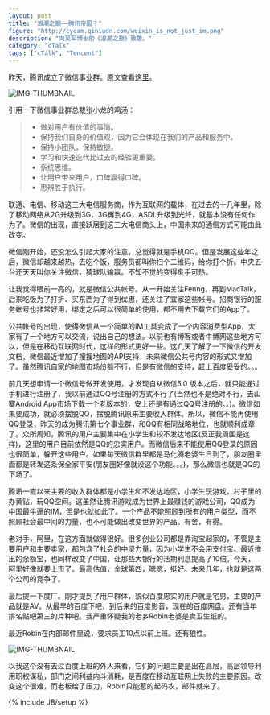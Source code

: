 ```yaml
---
layout: post
title: "浪潮之巅——腾讯帝国？"
figure: "http://cyeam.qiniudn.com/weixin_is_not_just_im.png"
description: "向吴军博士的《浪潮之巅》致敬。"
category: "cTalk"
tags: ["cTalk", "Tencent"]
---
```


昨天，腾讯成立了微信事业群。原文查看[这里](http://tech.qq.com/a/20140506/069700.htm)。

![IMG-THUMBNAIL](http://img1.gtimg.com/tech/pics/hv1/233/157/1585/103104893.jpg)

引用一下微信事业群总裁张小龙的鸡汤：
>
>+ 做对用户有价值的事情。
>+ 保持我们自身的价值观，因为它会体现在我们的产品和服务中。
>+ 保持小团队，保持敏捷。
>+ 学习和快速迭代比过去的经验更重要。
>+ 系统思维。
>+ 让用户带来用户，口碑赢得口碑。
>+ 思辨胜于执行。

联通、电信、移动这三大电信服务商，作为互联网的载体，在过去的十几年里，除了移动网络从2G升级到3G，3G再到4G，ASDL升级到光纤，就基本没有任何作为了。微信的出现，直接跃居到这三大电信商头上，中国未来的通信方式可能由此改变。

微信刚开始，还没怎么引起大家的注意，总觉得就是手机QQ。但是发展这些年之后，微信却越来越热，去吃个饭，服务员都叫你扫个二维码，给你打个折。中央五台还天天叫你关注微信，猜球队输赢。不知不觉的变得炙手可热。

让我觉得眼前一亮的，就是微信公共帐号。从一开始关注Fenng，再到MacTalk，后来吃饭为了打折、买东西为了得到优惠，还关注了宜家这些帐号。招商银行的服务帐号也非常好用，绑定之后可以很简单的使用，都不用去下载它们的App了。

公共帐号的出现，使得微信从一个简单的IM工具变成了一个内容消费型App，大家有了一个地方可以交流，说出自己的想法。以前也有博客或者牛博网这些地方可以，但是在移动互联网时代，这样的形式更好一些。这几天了解了一下微信的开发文档，微信最近增加了搜搜地图的API支持，未来微信公共号内容的形式又增加了。虽然腾讯自家的地图市场份额不行，但是有微信的支持，赶上百度妥妥的。。。

前几天想申请一个微信号做开发使用，才发现自从微信5.0 版本之后，就只能通过手机进行注册了，我以前通过QQ号注册的方式不行了(当然也不是绝对不行，去山寨Android App市场下载一个老版本的，安上还是有通过QQ号注册的。。)。微信如果要成功，就必须摆脱QQ，摆脱腾讯原来主要收入群体。所以，微信不能再使用QQ登录，昨天的成为腾讯第七个事业群，和QQ有相同战略地位，也就顺利成章了。众所周知，腾讯的用户主要集中在小学生和较不发达地区(反正我周围是这样)，这里的用户目前依然是QQ的忠实用户。而微信后来不能使用QQ登录的原因也很简单，躲开这些用户。如果每天微信群里都是马化腾老婆生日到了，朋友圈里面都是转发这条保全家平安(朋友圈好像就没这个功能。。。)，那么微信也就是QQ的下场了。

腾讯一直以来主要的收入群体都是小学生和不发达地区，小学生玩游戏，村子里的办黄钻，玩QQ空间。这虽然让腾讯游戏成为世界上最赚钱的游戏公司，QQ成为中国最牛逼的IM，但是也就如此了。一个产品不能照顾到所有的用户类型，而不照顾社会最中间的力量，也不可能做出改变世界的产品。有舍，有得。

老对手，阿里，在这方面就做得很好。很多创业公司都是靠淘宝起家的，不管是主要用户和主要卖家，都包含了社会的中坚力量，因为小学生不会用支付宝。最近推出的余额宝，也同样改变了中国，让那些大银行的活期利息提高了10倍。今天，阿里好像就要上市了。最高估值，全球第四，嗯嗯，挺好。未来几年，也就是这两个公司的竞争了。

最后提一下度厂。刚才提到了用户群体，貌似百度忠实的用户就是宅男，主要的产品就是AV。从最早的百度下吧，到后来的百度影音，现在的百度网盘。还有当年排名贴吧第三的片种吧。我严重怀疑我的老乡Robin老婆是卖卫生纸的。

最近Robin在内部邮件里说，要求员工10点以前上班。还有狼性。

![IMG-THUMBNAIL](http://cyeam.qiniudn.com/47c4717dcf3871c68e6c483b3985f713_r.jpg)

以我这个没有去过百度上班的外人来看，它们的问题主要是出在高层，高层领导利用职权谋私，部门之间利益内斗消耗，是百度在移动互联网上失败的主要原因。改变这个很难，而老板给了压力，Robin只能惹的起码农，邮件就来了。

{% include JB/setup %}